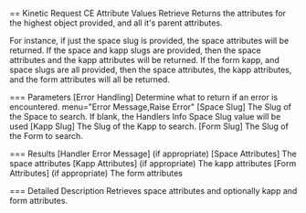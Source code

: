 == Kinetic Request CE Attribute Values Retrieve
Returns the attributes for the highest object provided, and all it's parent attributes.

For instance, if just the space slug is provided, the space attributes will be returned.  If the
space and kapp slugs are provided, then the space attributes and the kapp attributes will
be returned.  If the form kapp, and space slugs are all provided, then the space attributes, the 
kapp attributes, and the form attributes will all be returned.

=== Parameters
[Error Handling]
  Determine what to return if an error is encountered.  menu="Error Message,Raise Error"
[Space Slug]
  The Slug of the Space to search. If blank, the Handlers Info Space Slug value will be used
[Kapp Slug]
  The Slug of the Kapp to search.
[Form Slug]
  The Slug of the Form to search.

=== Results
[Handler Error Message] (if appropriate)
[Space Attributes]
   The space attributes
[Kapp Attributes] (if appropriate)
   The kapp attributes
[Form Attributes] (if appropriate)
   The form attributes

=== Detailed Description
Retrieves space attributes and optionally kapp and form attributes.
